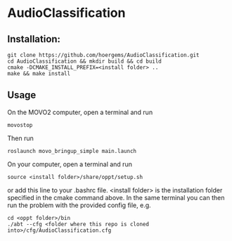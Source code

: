 # AudioClassification

## Installation:

    git clone https://github.com/hoergems/AudioClassification.git
    cd AudioClassification && mkdir build && cd build
    cmake -DCMAKE_INSTALL_PREFIX=<install folder> ..
    make && make install

## Usage
On the MOVO2 computer, open a terminal and run

    movostop

Then run

    roslaunch movo_bringup_simple main.launch

On your computer, open a terminal and run

    source <install folder>/share/oppt/setup.sh

or add this line to your .bashrc file. \<install folder\> is the installation folder specified in the cmake command above. In the same terminal you can then run the problem with the provided config file, e.g.

    cd <oppt folder>/bin
    ./abt --cfg <folder where this repo is cloned into>/cfg/AudioClassification.cfg
